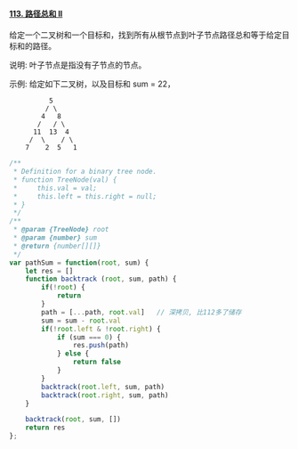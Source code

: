 #### [113. 路径总和 II](https://leetcode-cn.com/problems/path-sum-ii/)

给定一个二叉树和一个目标和，找到所有从根节点到叶子节点路径总和等于给定目标和的路径。

说明: 叶子节点是指没有子节点的节点。

示例:
给定如下二叉树，以及目标和 sum = 22，

              5
             / \
            4   8
           /   / \
          11  13  4
         /  \    / \
        7    2  5   1



```javascript
/**
 * Definition for a binary tree node.
 * function TreeNode(val) {
 *     this.val = val;
 *     this.left = this.right = null;
 * }
 */
/**
 * @param {TreeNode} root
 * @param {number} sum
 * @return {number[][]}
 */
var pathSum = function(root, sum) {
    let res = []
    function backtrack (root, sum, path) {
        if(!root) {
            return
        }
        path = [...path, root.val]   // 深拷贝, 比112多了储存
        sum = sum - root.val
        if(!root.left & !root.right) {
            if (sum === 0) {
                res.push(path)
            } else {
                return false
            }
        }
        backtrack(root.left, sum, path)
        backtrack(root.right, sum, path)
    }

    backtrack(root, sum, [])
    return res
};
```

